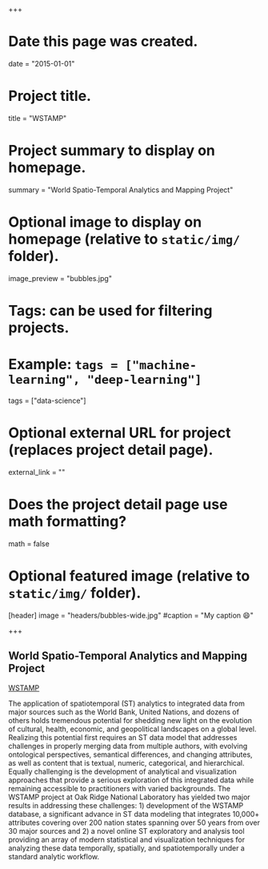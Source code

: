 +++
# Date this page was created.
date = "2015-01-01"

# Project title.
title = "WSTAMP"

# Project summary to display on homepage.
summary = "World Spatio-Temporal Analytics and Mapping Project"

# Optional image to display on homepage (relative to `static/img/` folder).
image_preview = "bubbles.jpg"

# Tags: can be used for filtering projects.
# Example: `tags = ["machine-learning", "deep-learning"]`
tags = ["data-science"]

# Optional external URL for project (replaces project detail page).
external_link = ""

# Does the project detail page use math formatting?
math = false

# Optional featured image (relative to `static/img/` folder).
[header]
image = "headers/bubbles-wide.jpg"
#caption = "My caption :smile:"

+++

## World Spatio-Temporal Analytics and Mapping Project

[WSTAMP](https://wstamp.ornl.gov)

The application of spatiotemporal (ST) analytics to integrated data from major sources such as the World Bank, United Nations, and dozens of others holds tremendous potential for shedding new light on the evolution of cultural, health, economic, and geopolitical landscapes on a global level. Realizing this potential first requires an ST data model that addresses challenges in properly merging data from multiple authors, with evolving ontological perspectives, semantical differences, and changing attributes, as well as content that is textual, numeric, categorical, and hierarchical. Equally challenging is the development of analytical and visualization approaches that provide a serious exploration of this integrated data while remaining accessible to practitioners with varied backgrounds. The WSTAMP project at Oak Ridge National Laboratory has yielded two major results in addressing these challenges: 1) development of the WSTAMP database, a significant advance in ST data modeling that integrates 10,000+ attributes covering over 200 nation states spanning over 50 years from over 30 major sources and 2) a novel online ST exploratory and analysis tool providing an array of modern statistical and visualization techniques for analyzing these data temporally, spatially, and spatiotemporally under a standard analytic workflow.